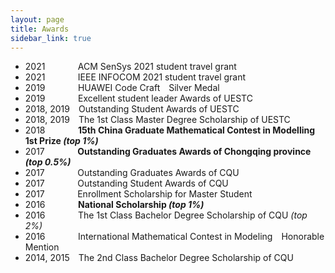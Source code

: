 ```yaml
---
layout: page
title: Awards
sidebar_link: true
---
```


* 2021&thinsp;&nbsp;&nbsp;&emsp;&emsp;&emsp;ACM SenSys 2021 student travel grant
* 2021&thinsp;&nbsp;&nbsp;&emsp;&emsp;&emsp;IEEE INFOCOM 2021 student travel grant
* 2019&thinsp;&nbsp;&nbsp;&emsp;&emsp;&emsp;HUAWEI Code Craft&emsp;Silver Medal
* 2019&thinsp;&nbsp;&nbsp;&emsp;&emsp;&emsp;Excellent student leader Awards of UESTC
* 2018, 2019&emsp;Outstanding Student Awards of UESTC
* 2018, 2019&emsp;The 1st Class Master Degree Scholarship of UESTC
* 2018&thinsp;&nbsp;&nbsp;&emsp;&emsp;&emsp;**15th China Graduate Mathematical Contest in Modelling&emsp;1st Prize *(top 1%)***
* 2017&thinsp;&nbsp;&nbsp;&emsp;&emsp;&emsp;**Outstanding Graduates Awards of Chongqing province *(top 0.5%)***
* 2017&thinsp;&nbsp;&nbsp;&emsp;&emsp;&emsp;Outstanding Graduates Awards of CQU
* 2017&thinsp;&nbsp;&nbsp;&emsp;&emsp;&emsp;Outstanding Student Awards of CQU
* 2017&thinsp;&nbsp;&nbsp;&emsp;&emsp;&emsp;Enrollment Scholarship for Master Student
* 2016&thinsp;&nbsp;&nbsp;&emsp;&emsp;&emsp;**National Scholarship *(top 1%)***
* 2016&thinsp;&nbsp;&nbsp;&emsp;&emsp;&emsp;The 1st Class Bachelor Degree Scholarship of CQU *(top 2%)*
* 2016&thinsp;&nbsp;&nbsp;&emsp;&emsp;&emsp;International Mathematical Contest in Modeling&emsp;Honorable Mention
* 2014, 2015&emsp;The 2nd Class Bachelor Degree Scholarship of CQU




